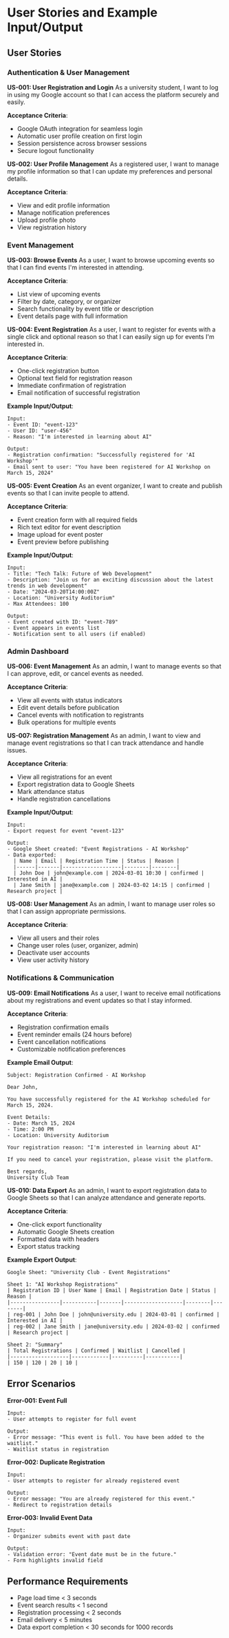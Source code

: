 # User Stories and Example Input/Output

## User Stories

### Authentication & User Management

**US-001: User Registration and Login**
As a university student, I want to log in using my Google account so that I can access the platform securely and easily.

**Acceptance Criteria**:
- Google OAuth integration for seamless login
- Automatic user profile creation on first login
- Session persistence across browser sessions
- Secure logout functionality

**US-002: User Profile Management**
As a registered user, I want to manage my profile information so that I can update my preferences and personal details.

**Acceptance Criteria**:
- View and edit profile information
- Manage notification preferences
- Upload profile photo
- View registration history

### Event Management

**US-003: Browse Events**
As a user, I want to browse upcoming events so that I can find events I'm interested in attending.

**Acceptance Criteria**:
- List view of upcoming events
- Filter by date, category, or organizer
- Search functionality by event title or description
- Event details page with full information

**US-004: Event Registration**
As a user, I want to register for events with a single click and optional reason so that I can easily sign up for events I'm interested in.

**Acceptance Criteria**:
- One-click registration button
- Optional text field for registration reason
- Immediate confirmation of registration
- Email notification of successful registration

**Example Input/Output**:
```
Input:
- Event ID: "event-123"
- User ID: "user-456"
- Reason: "I'm interested in learning about AI"

Output:
- Registration confirmation: "Successfully registered for 'AI Workshop'"
- Email sent to user: "You have been registered for AI Workshop on March 15, 2024"
```

**US-005: Event Creation**
As an event organizer, I want to create and publish events so that I can invite people to attend.

**Acceptance Criteria**:
- Event creation form with all required fields
- Rich text editor for event description
- Image upload for event poster
- Event preview before publishing

**Example Input/Output**:
```
Input:
- Title: "Tech Talk: Future of Web Development"
- Description: "Join us for an exciting discussion about the latest trends in web development"
- Date: "2024-03-20T14:00:00Z"
- Location: "University Auditorium"
- Max Attendees: 100

Output:
- Event created with ID: "event-789"
- Event appears in events list
- Notification sent to all users (if enabled)
```

### Admin Dashboard

**US-006: Event Management**
As an admin, I want to manage events so that I can approve, edit, or cancel events as needed.

**Acceptance Criteria**:
- View all events with status indicators
- Edit event details before publication
- Cancel events with notification to registrants
- Bulk operations for multiple events

**US-007: Registration Management**
As an admin, I want to view and manage event registrations so that I can track attendance and handle issues.

**Acceptance Criteria**:
- View all registrations for an event
- Export registration data to Google Sheets
- Mark attendance status
- Handle registration cancellations

**Example Input/Output**:
```
Input:
- Export request for event "event-123"

Output:
- Google Sheet created: "Event Registrations - AI Workshop"
- Data exported:
  | Name | Email | Registration Time | Status | Reason |
  |------|-------|-------------------|--------|--------|
  | John Doe | john@example.com | 2024-03-01 10:30 | confirmed | Interested in AI |
  | Jane Smith | jane@example.com | 2024-03-02 14:15 | confirmed | Research project |
```

**US-008: User Management**
As an admin, I want to manage user roles so that I can assign appropriate permissions.

**Acceptance Criteria**:
- View all users and their roles
- Change user roles (user, organizer, admin)
- Deactivate user accounts
- View user activity history

### Notifications & Communication

**US-009: Email Notifications**
As a user, I want to receive email notifications about my registrations and event updates so that I stay informed.

**Acceptance Criteria**:
- Registration confirmation emails
- Event reminder emails (24 hours before)
- Event cancellation notifications
- Customizable notification preferences

**Example Email Output**:
```
Subject: Registration Confirmed - AI Workshop

Dear John,

You have successfully registered for the AI Workshop scheduled for March 15, 2024.

Event Details:
- Date: March 15, 2024
- Time: 2:00 PM
- Location: University Auditorium

Your registration reason: "I'm interested in learning about AI"

If you need to cancel your registration, please visit the platform.

Best regards,
University Club Team
```

**US-010: Data Export**
As an admin, I want to export registration data to Google Sheets so that I can analyze attendance and generate reports.

**Acceptance Criteria**:
- One-click export functionality
- Automatic Google Sheets creation
- Formatted data with headers
- Export status tracking

**Example Export Output**:
```
Google Sheet: "University Club - Event Registrations"

Sheet 1: "AI Workshop Registrations"
| Registration ID | User Name | Email | Registration Date | Status | Reason |
|----------------|-----------|-------|-------------------|--------|--------|
| reg-001 | John Doe | john@university.edu | 2024-03-01 | confirmed | Interested in AI |
| reg-002 | Jane Smith | jane@university.edu | 2024-03-02 | confirmed | Research project |

Sheet 2: "Summary"
| Total Registrations | Confirmed | Waitlist | Cancelled |
|-------------------|------------|----------|-----------|
| 150 | 120 | 20 | 10 |
```

## Error Scenarios

**Error-001: Event Full**
```
Input:
- User attempts to register for full event

Output:
- Error message: "This event is full. You have been added to the waitlist."
- Waitlist status in registration
```

**Error-002: Duplicate Registration**
```
Input:
- User attempts to register for already registered event

Output:
- Error message: "You are already registered for this event."
- Redirect to registration details
```

**Error-003: Invalid Event Data**
```
Input:
- Organizer submits event with past date

Output:
- Validation error: "Event date must be in the future."
- Form highlights invalid field
```

## Performance Requirements

- Page load time < 3 seconds
- Event search results < 1 second
- Registration processing < 2 seconds
- Email delivery < 5 minutes
- Data export completion < 30 seconds for 1000 records